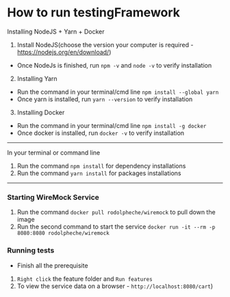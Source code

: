 # How to run testingFramework

Installing NodeJS + Yarn + Docker
1. Install NodeJS(choose the version your computer is required - https://nodejs.org/en/download/)
* Once NodeJs is finished, run `npm -v` and `node -v` to verify installation
2. Installing Yarn
* Run the command in your terminal/cmd line `npm install --global yarn`
* Once yarn is installed, run `yarn --version` to verify installation
3. Installing Docker
* Run the command in your terminal/cmd line `npm install -g docker`
* Once docker is installed, run `docker -v` to verify installation
---
In your terminal or command line
1. Run the command `npm install` for dependency installations
2. Run the command `yarn install` for packages installations
---
### Starting WireMock Service
1. Run the command `docker pull rodolpheche/wiremock` to pull down the image
2. Run the second command to start the service `docker run -it --rm -p 8080:8080 rodolpheche/wiremock`

### Running tests
* Finish all the prerequisite
1. `Right click` the feature folder and `Run features`
2. To view the service data on a browser - `http://localhost:8080/cart`)